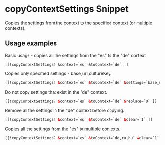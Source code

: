 # copyContextSettings Snippet

Copies the settings from the context to the specified context (or multiple contexts).

## Usage examples

Basic usage - copies all the settings from the "es" to the "de" context

```
[[!copyContextSettings? &context=`es` &toContext=`de` ]]
```

Copies only specified settings - base_url,cultureKey.

```html
[[!copyContextSettings? &context=`es` &toContext=`de` &settings=`base_url,cultureKey` ]]
```

Do not copy settings that exist in the "de" context.

```html
[[!copyContextSettings? &context=`es` &toContext=`de` &replace=`0` ]]
```

Remove all the settings in the "de" context before copying.

```html
[[!copyContextSettings? &context=`es` &toContext=`de` &clear=`1` ]]
```

Copies all the settings from the "es" to multiple contexts.

```html
[[!copyContextSettings? &context=`es` &toContext=`de,ru,hu` &clear=`1` ]]
```
